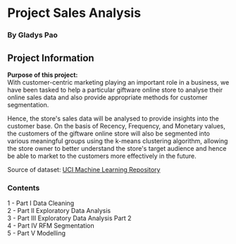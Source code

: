 # Project Sales Analysis

### By Gladys Pao

## Project Information
<b>Purpose of this project:</b><br>
With customer-centric marketing playing an important role in a business, we have been tasked to help a particular giftware online store to analyse their online sales data and also provide appropriate methods for customer segmentation. 

Hence, the store's sales data will be analysed to provide insights into the customer base. On the basis of Recency, Frequency, and Monetary values, the customers of the giftware online store will also be segmented into various meaningful groups using the k-means clustering algorithm, allowing the store owner to better understand the store's target audience and hence be able to market to the customers more effectively in the future. 

Source of dataset: <a href="https://archive.ics.uci.edu/ml/datasets/Online+Retail+II">UCI Machine Learning Repository</a>

### Contents
1 - Part I Data Cleaning<br>
2 - Part II Exploratory Data Analysis<br>
3 - Part III Exploratory Data Analysis Part 2<br>
4 - Part IV RFM Segmentation<br>
5 - Part V Modelling<br>

